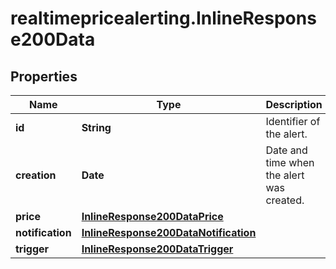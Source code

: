 # realtimepricealerting.InlineResponse200Data

## Properties

Name | Type | Description | Notes
------------ | ------------- | ------------- | -------------
**id** | **String** | Identifier of the alert. | [optional] 
**creation** | **Date** | Date and time when the alert was created. | [optional] 
**price** | [**InlineResponse200DataPrice**](InlineResponse200DataPrice.md) |  | [optional] 
**notification** | [**InlineResponse200DataNotification**](InlineResponse200DataNotification.md) |  | [optional] 
**trigger** | [**InlineResponse200DataTrigger**](InlineResponse200DataTrigger.md) |  | [optional] 


